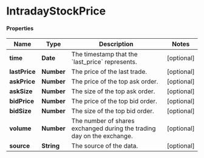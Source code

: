 # IntradayStockPrice

#### Properties
Name | Type | Description | Notes
------------ | ------------- | ------------- | -------------
**time** | **Date** | The timestamp that the &#x60;last_price&#x60; represents. | [optional] 
**lastPrice** | **Number** | The price of the last trade. | [optional] 
**askPrice** | **Number** | The price of the top ask order. | [optional] 
**askSize** | **Number** | The size of the top ask order. | [optional] 
**bidPrice** | **Number** | The price of the top bid order. | [optional] 
**bidSize** | **Number** | The size of the top bid order. | [optional] 
**volume** | **Number** | The number of shares exchanged during the trading day on the exchange. | [optional] 
**source** | **String** | The source of the data. | [optional] 



